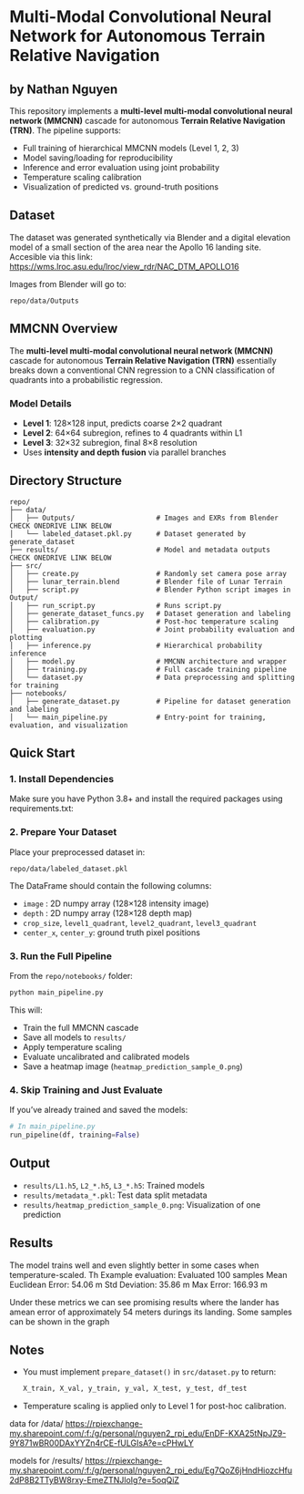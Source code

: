 
# Multi-Modal Convolutional Neural Network for Autonomous Terrain Relative Navigation
## by Nathan Nguyen 
This repository implements a **multi-level multi-modal convolutional neural network (MMCNN)** cascade for autonomous **Terrain Relative Navigation (TRN)**. The pipeline supports:

- Full training of hierarchical MMCNN models (Level 1, 2, 3)
- Model saving/loading for reproducibility
- Inference and error evaluation using joint probability
- Temperature scaling calibration
- Visualization of predicted vs. ground-truth positions

## Dataset
The dataset was generated synthetically via Blender and a digital elevation model of a small section of the area near the Apollo 16 landing site. Accesible via this link: https://wms.lroc.asu.edu/lroc/view_rdr/NAC_DTM_APOLLO16

Images from Blender will go to:
```
repo/data/Outputs
```
## MMCNN Overview
The **multi-level multi-modal convolutional neural network (MMCNN)** cascade for autonomous **Terrain Relative Navigation (TRN)** essentially breaks down a conventional CNN regression to a CNN classification of quadrants into a probabilistic regression.

### Model Details
- **Level 1**: 128×128 input, predicts coarse 2×2 quadrant
- **Level 2**: 64×64 subregion, refines to 4 quadrants within L1
- **Level 3**: 32×32 subregion, final 8×8 resolution
- Uses **intensity and depth fusion** via parallel branches

## Directory Structure

```
repo/
├── data/                           
│   ├── Outputs/                    # Images and EXRs from Blender CHECK ONEDRIVE LINK BELOW
│   └── labeled_dataset.pkl.py      # Dataset generated by generate_dataset
├── results/                        # Model and metadata outputs   CHECK ONEDRIVE LINK BELOW
├── src/
│   ├── create.py                   # Randomly set camera pose array
│   ├── lunar_terrain.blend         # Blender file of Lunar Terrain
│   ├── script.py                   # Blender Python script images in Output/
│   ├── run_script.py               # Runs script.py
│   ├── generate_dataset_funcs.py   # Dataset generation and labeling
│   ├── calibration.py              # Post-hoc temperature scaling
│   ├── evaluation.py               # Joint probability evaluation and plotting
│   ├── inference.py                # Hierarchical probability inference
│   ├── model.py                    # MMCNN architecture and wrapper
│   ├── training.py                 # Full cascade training pipeline
│   └── dataset.py                  # Data preprocessing and splitting for training
├── notebooks/
│   ├── generate_dataset.py         # Pipeline for dataset generation and labeling
│   └── main_pipeline.py            # Entry-point for training, evaluation, and visualization
```

## Quick Start

### 1. Install Dependencies

Make sure you have Python 3.8+ and install the required packages using requirements.txt:

### 2. Prepare Your Dataset

Place your preprocessed dataset in:

```
repo/data/labeled_dataset.pkl
```

The DataFrame should contain the following columns:
- `image` : 2D numpy array (128×128 intensity image)
- `depth` : 2D numpy array (128×128 depth map)
- `crop_size`, `level1_quadrant`, `level2_quadrant`, `level3_quadrant`
- `center_x`, `center_y`: ground truth pixel positions

### 3. Run the Full Pipeline

From the `repo/notebooks/` folder:

```bash
python main_pipeline.py
```

This will:
- Train the full MMCNN cascade
- Save all models to `results/`
- Apply temperature scaling
- Evaluate uncalibrated and calibrated models
- Save a heatmap image (`heatmap_prediction_sample_0.png`)

### 4. Skip Training and Just Evaluate

If you’ve already trained and saved the models:

```python
# In main_pipeline.py
run_pipeline(df, training=False)
```
## Output

- `results/L1.h5`, `L2_*.h5`, `L3_*.h5`: Trained models
- `results/metadata_*.pkl`: Test data split metadata
- `results/heatmap_prediction_sample_0.png`: Visualization of one prediction

## Results
The model trains well and even slightly better in some cases when temperature-scaled. Th
Example evaluation:
Evaluated 100 samples
Mean Euclidean Error: 54.06 m
Std Deviation: 35.86 m
Max Error: 166.93 m

Under these metrics we can see promising results where the lander has amean error of approximately 54 meters durings its landing. Some samples can be shown in the graph
## Notes
- You must implement `prepare_dataset()` in `src/dataset.py` to return:
  ```python
  X_train, X_val, y_train, y_val, X_test, y_test, df_test
  ```
- Temperature scaling is applied only to Level 1 for post-hoc calibration.

data for /data/
https://rpiexchange-my.sharepoint.com/:f:/g/personal/nguyen2_rpi_edu/EnDF-KXA25tNpJZ9-9Y871wBR00DAxYYZn4rCE-fULGIsA?e=cPHwLY

models for /results/
https://rpiexchange-my.sharepoint.com/:f:/g/personal/nguyen2_rpi_edu/Eg7QoZ6jHndHiozcHfu2dP8B2TTyBW8rxy-EmeZTNJloIg?e=5oqQiZ


